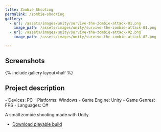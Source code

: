 ```yaml
---
title: Zombie Shooting
permalink: /zombie-shooting
gallery:
  - url: /assets/images/unity/survive-the-zombie-attack-01.png
    image_path: /assets/images/unity/survive-the-zombie-attack-01.png
  - url: /assets/images/unity/survive-the-zombie-attack-02.png
    image_path: /assets/images/unity/survive-the-zombie-attack-02.png

---
```


<h2>Screenshots</h2>
{% include gallery layout=half %}

<h2>Project description</h2>
- Devices: PC
- Platforms: Windows
- Game Engine: Unity
- Game Genres: FPS
- Languages: C#

A small zombie shooting made with Unity.
- [Download playable build](https://drive.google.com/file/d/1J1LN6kDOw3oC8ZJCa_QvqHCk0IHhVDv4/view?usp=sharing)

